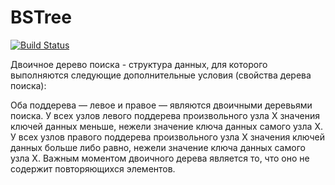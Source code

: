 # BSTree
[![Build Status](https://travis-ci.org/MorozzoFFF/BSTree.svg?branch=master)](https://travis-ci.org/MorozzoFFF/BSTree)

Двоичное дерево поиска - структура данных, для которого выполняются следующие дополнительные условия (свойства дерева поиска):

Оба поддерева — левое и правое — являются двоичными деревьями поиска.
У всех узлов левого поддерева произвольного узла X значения ключей данных меньше, нежели значение ключа данных самого узла X.
У всех узлов правого поддерева произвольного узла X значения ключей данных больше либо равно, нежели значение ключа данных самого узла X. Важным моментом двоичного дерева является то, что оно не содержит повторяющихся элементов.
